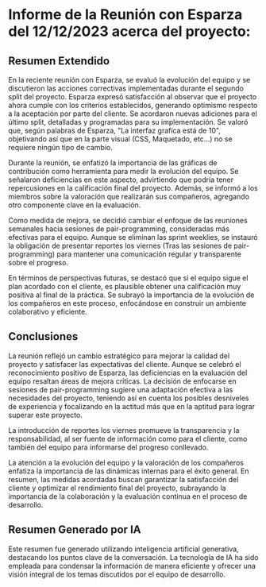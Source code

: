 # Informe de la Reunión con Esparza del 12/12/2023 acerca del proyecto:

## Resumen Extendido

En la reciente reunión con Esparza, se evaluó la evolución del equipo y se discutieron las acciones correctivas implementadas durante el segundo split del proyecto. Esparza expresó satisfacción al observar que el proyecto ahora cumple con los criterios establecidos, generando optimismo respecto a la aceptación por parte del cliente. Se acordaron nuevas adiciones para el último split, detalladas y programadas para su implementación. Se valoró que, según palabras de Esparza, "La interfaz grafíca está de 10", objetivando así que en la parte visual (CSS, Maquetado, etc...) no se requiere ningún tipo de cambio.

Durante la reunión, se enfatizó la importancia de las gráficas de contribución como herramienta para medir la evolución del equipo. Se señalaron deficiencias en este aspecto, advirtiendo que podría tener repercusiones en la calificación final del proyecto. Además, se informó a los miembros sobre la valoración que realizarán sus compañeros, agregando otro componente clave en la evaluación.

Como medida de mejora, se decidió cambiar el enfoque de las reuniones semanales hacia sesiones de pair-programming, consideradas más efectivas para el equipo. Aunque se eliminan las sprint weeklies, se instauró la obligación de presentar reportes los viernes (Tras las sesiones de pair-programming) para mantener una comunicación regular y transparente sobre el progreso.

En términos de perspectivas futuras, se destacó que si el equipo sigue el plan acordado con el cliente, es plausible obtener una calificación muy positiva al final de la práctica. Se subrayó la importancia de la evolución de los compañeros en este proceso, enfocándose en construir un ambiente colaborativo y eficiente.

## Conclusiones

La reunión reflejó un cambio estratégico para mejorar la calidad del proyecto y satisfacer las expectativas del cliente. Aunque se celebró el reconocimiento positivo de Esparza, las deficiencias en la evaluación del equipo resaltan áreas de mejora críticas. La decisión de enfocarse en sesiones de pair-programming sugiere una adaptación efectiva a las necesidades del proyecto, teniendo así en cuenta los posibles desniveles de experiencia y focalizando en la actitud más que en la aptitud para lograr superar este proyecto.

La introducción de reportes los viernes promueve la transparencia y la responsabilidad, al ser fuente de información como para el cliente, como también del equipo para informarse del progreso conllevado.

La atención a la evolución del equipo y la valoración de los compañeros enfatiza la importancia de las dinámicas internas para el éxito general. En resumen, las medidas acordadas buscan garantizar la satisfacción del cliente y optimizar el rendimiento final del proyecto, subrayando la importancia de la colaboración y la evaluación continua en el proceso de desarrollo.

## Resumen Generado por IA

Este resumen fue generado utilizando inteligencia artificial generativa, destacando los puntos clave de la conversación. La tecnología de IA ha sido empleada para condensar la información de manera eficiente y ofrecer una visión integral de los temas discutidos por el equipo de desarrollo.